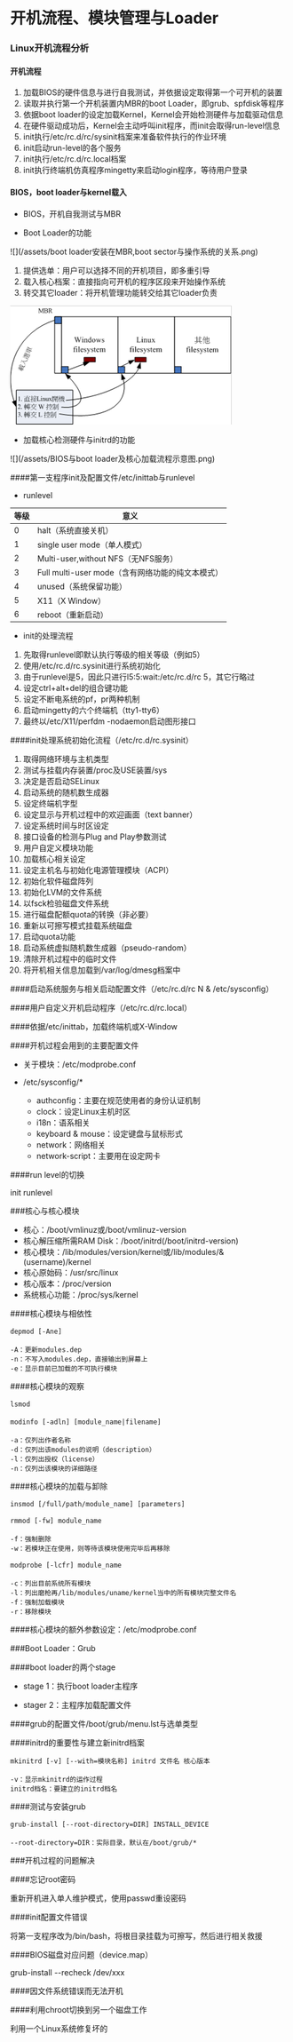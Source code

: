# 开机流程、模块管理与Loader

### Linux开机流程分析

#### 开机流程

1. 加载BIOS的硬件信息与进行自我测试，并依据设定取得第一个可开机的装置
2. 读取并执行第一个开机装置内MBR的boot Loader，即grub、spfdisk等程序
3. 依据boot loader的设定加载Kernel，Kernel会开始检测硬件与加载驱动信息
4. 在硬件驱动成功后，Kernel会主动呼叫init程序，而init会取得run-level信息
5. init执行/etc/rc.d/rc/sysinit档案来准备软件执行的作业环境
6. init启动run-level的各个服务
7. init执行/etc/rc.d/rc.local档案
8. init执行终端机仿真程序mingetty来启动login程序，等待用户登录

#### BIOS，boot loader与kernel载入

* BIOS，开机自我测试与MBR

* Boot Loader的功能

![](/assets/boot loader安装在MBR,boot sector与操作系统的关系.png)

1. 提供选单：用户可以选择不同的开机项目，即多重引导
2. 载入核心档案：直接指向可开机的程序区段来开始操作系统
3. 转交其它loader：将开机管理功能转交给其它loader负责

![](/assets/开机管理程序的选单功能与控制权转交功能示意图.png)

* 加载核心检测硬件与initrd的功能

![](/assets/BIOS与boot loader及核心加载流程示意图.png)

####第一支程序init及配置文件/etc/inittab与runlevel

* runlevel

|等级|意义|
|--|--|
|0|halt（系统直接关机）|
|1|single user mode（单人模式）|
|2|Multi-user,without NFS（无NFS服务）|
|3|Full multi-user mode（含有网络功能的纯文本模式）|
|4|unused（系统保留功能）|
|5|X11（X Window）|
|6|reboot（重新启动）|

* init的处理流程

1. 先取得runlevel即默认执行等级的相关等级（例如5）
2. 使用/etc/rc.d/rc.sysinit进行系统初始化
3. 由于runlevel是5，因此只进行l5:5:wait:/etc/rc.d/rc 5，其它行略过
4. 设定ctrl+alt+del的组合键功能
5. 设定不断电系统的pf，pr两种机制
6. 启动mingetty的六个终端机（tty1-tty6）
7. 最终以/etc/X11/perfdm -nodaemon启动图形接口

####init处理系统初始化流程（/etc/rc.d/rc.sysinit）

1. 取得网络环境与主机类型
2. 测试与挂载内存装置/proc及USE装置/sys
3. 决定是否启动SELinux
4. 启动系统的随机数生成器
5. 设定终端机字型
6. 设定显示与开机过程中的欢迎画面（text banner）
7. 设定系统时间与时区设定
8. 接口设备的检测与Plug and Play参数测试
9. 用户自定义模块功能
10. 加载核心相关设定
11. 设定主机名与初始化电源管理模块（ACPI）
12. 初始化软件磁盘阵列
13. 初始化LVM的文件系统
14. 以fsck检验磁盘文件系统
15. 进行磁盘配额quota的转换（非必要）
16. 重新以可擦写模式挂载系统磁盘
17. 启动quota功能
18. 启动系统虚拟随机数生成器（pseudo-random）
19. 清除开机过程中的临时文件
20. 将开机相关信息加载到/var/log/dmesg档案中

####启动系统服务与相关启动配置文件（/etc/rc.d/rc N & /etc/sysconfig）

####用户自定义开机启动程序（/etc/rc.d/rc.local）

####依据/etc/inittab，加载终端机或X-Window

####开机过程会用到的主要配置文件

* 关于模块：/etc/modprobe.conf

* /etc/sysconfig/*

  * authconfig：主要在规范使用者的身份认证机制
  * clock：设定Linux主机时区
  * i18n：语系相关
  * keyboard & mouse：设定键盘与鼠标形式
  * network：网络相关
  * network-script：主要用在设定网卡
  
####run level的切换

init runlevel

###核心与核心模块

* 核心：/boot/vmlinuz或/boot/vmlinuz-version
* 核心解压缩所需RAM Disk：/boot/initrd(/boot/initrd-version)
* 核心模块：/lib/modules/version/kernel或/lib/modules/&(username)/kernel
* 核心原始码：/usr/src/linux
* 核心版本：/proc/version
* 系统核心功能：/proc/sys/kernel

####核心模块与相依性

```
depmod [-Ane]

-A：更新modules.dep
-n：不写入modules.dep，直接输出到屏幕上
-e：显示目前已加载的不可执行模块
```

####核心模块的观察

```
lsmod

modinfo [-adln] [module_name|filename]

-a：仅列出作者名称
-d：仅列出该modules的说明（description）
-l：仅列出授权（license）
-n：仅列出该模块的详细路径
```

####核心模块的加载与卸除

```
insmod [/full/path/module_name] [parameters]
```

```
rmmod [-fw] module_name

-f：强制删除
-w：若模块正在使用，则等待该模块使用完毕后再移除
```

```
modprobe [-lcfr] module_name

-c：列出目前系统所有模块
-l：列出磨枪再/lib/modules/uname/kernel当中的所有模块完整文件名
-f：强制加载模块
-r：移除模块
```

####核心模块的额外参数设定：/etc/modprobe.conf

###Boot Loader：Grub

####boot loader的两个stage

* stage 1：执行boot loader主程序

* stager 2：主程序加载配置文件

####grub的配置文件/boot/grub/menu.lst与选单类型

####initrd的重要性与建立新initrd档案

```
mkinitrd [-v] [--with=模块名称] initrd 文件名 核心版本

-v：显示mkinitrd的运作过程
initrd档名：要建立的initrd档名
```

####测试与安装grub

```
grub-install [--root-directory=DIR] INSTALL_DEVICE

--root-directory=DIR：实际目录，默认在/boot/grub/*
```

###开机过程的问题解决

####忘记root密码

重新开机进入单人维护模式，使用passwd重设密码

####init配置文件错误

将第一支程序改为/bin/bash，将根目录挂载为可擦写，然后进行相关救援

####BIOS磁盘对应问题（device.map）

grub-install --recheck /dev/xxx

####因文件系统错误而无法开机

####利用chroot切换到另一个磁盘工作

利用一个Linux系统修复坏的

























